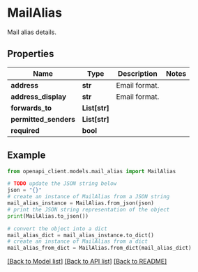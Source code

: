 # MailAlias

Mail alias details.

## Properties

Name | Type | Description | Notes
------------ | ------------- | ------------- | -------------
**address** | **str** | Email format. | 
**address_display** | **str** | Email format. | 
**forwards_to** | **List[str]** |  | 
**permitted_senders** | **List[str]** |  | 
**required** | **bool** |  | 

## Example

```python
from openapi_client.models.mail_alias import MailAlias

# TODO update the JSON string below
json = "{}"
# create an instance of MailAlias from a JSON string
mail_alias_instance = MailAlias.from_json(json)
# print the JSON string representation of the object
print(MailAlias.to_json())

# convert the object into a dict
mail_alias_dict = mail_alias_instance.to_dict()
# create an instance of MailAlias from a dict
mail_alias_from_dict = MailAlias.from_dict(mail_alias_dict)
```
[[Back to Model list]](../README.md#documentation-for-models) [[Back to API list]](../README.md#documentation-for-api-endpoints) [[Back to README]](../README.md)


